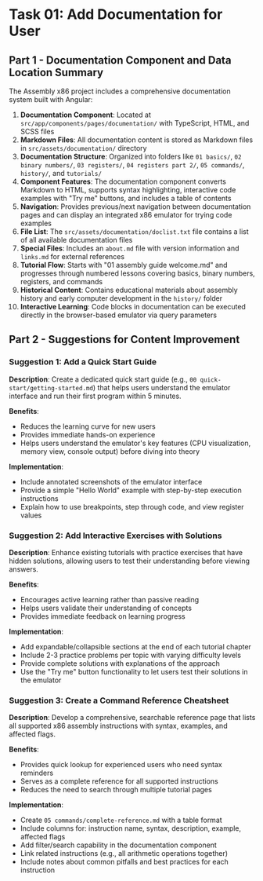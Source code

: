 # Task 01: Add Documentation for User

## Part 1 - Documentation Component and Data Location Summary

The Assembly x86 project includes a comprehensive documentation system built with Angular:

1. **Documentation Component**: Located at `src/app/components/pages/documentation/` with TypeScript, HTML, and SCSS files
2. **Markdown Files**: All documentation content is stored as Markdown files in `src/assets/documentation/` directory
3. **Documentation Structure**: Organized into folders like `01 basics/`, `02 binary numbers/`, `03 registers/`, `04 registers part 2/`, `05 commands/`, `history/`, and `tutorials/`
4. **Component Features**: The documentation component converts Markdown to HTML, supports syntax highlighting, interactive code examples with "Try me" buttons, and includes a table of contents
5. **Navigation**: Provides previous/next navigation between documentation pages and can display an integrated x86 emulator for trying code examples
6. **File List**: The `src/assets/documentation/doclist.txt` file contains a list of all available documentation files
7. **Special Files**: Includes an `about.md` file with version information and `links.md` for external references
8. **Tutorial Flow**: Starts with "01 assembly guide welcome.md" and progresses through numbered lessons covering basics, binary numbers, registers, and commands
9. **Historical Content**: Contains educational materials about assembly history and early computer development in the `history/` folder
10. **Interactive Learning**: Code blocks in documentation can be executed directly in the browser-based emulator via query parameters

## Part 2 - Suggestions for Content Improvement

### Suggestion 1: Add a Quick Start Guide
**Description**: Create a dedicated quick start guide (e.g., `00 quick-start/getting-started.md`) that helps users understand the emulator interface and run their first program within 5 minutes.

**Benefits**:
- Reduces the learning curve for new users
- Provides immediate hands-on experience
- Helps users understand the emulator's key features (CPU visualization, memory view, console output) before diving into theory

**Implementation**:
- Include annotated screenshots of the emulator interface
- Provide a simple "Hello World" example with step-by-step execution instructions
- Explain how to use breakpoints, step through code, and view register values

### Suggestion 2: Add Interactive Exercises with Solutions
**Description**: Enhance existing tutorials with practice exercises that have hidden solutions, allowing users to test their understanding before viewing answers.

**Benefits**:
- Encourages active learning rather than passive reading
- Helps users validate their understanding of concepts
- Provides immediate feedback on learning progress

**Implementation**:
- Add expandable/collapsible sections at the end of each tutorial chapter
- Include 2-3 practice problems per topic with varying difficulty levels
- Provide complete solutions with explanations of the approach
- Use the "Try me" button functionality to let users test their solutions in the emulator

### Suggestion 3: Create a Command Reference Cheatsheet
**Description**: Develop a comprehensive, searchable reference page that lists all supported x86 assembly instructions with syntax, examples, and affected flags.

**Benefits**:
- Provides quick lookup for experienced users who need syntax reminders
- Serves as a complete reference for all supported instructions
- Reduces the need to search through multiple tutorial pages

**Implementation**:
- Create `05 commands/complete-reference.md` with a table format
- Include columns for: instruction name, syntax, description, example, affected flags
- Add filter/search capability in the documentation component
- Link related instructions (e.g., all arithmetic operations together)
- Include notes about common pitfalls and best practices for each instruction
